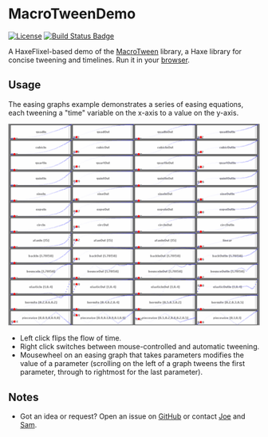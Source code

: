# MacroTweenDemo

[![License](https://img.shields.io/badge/License-MIT-yellow.svg)](https://github.com/JoeCreates/MacroTweenDemo/blob/master/LICENSE)
[![Build Status Badge](https://ci.appveyor.com/api/projects/status/github/Tw1ddle/MacroTweenDemo)](https://ci.appveyor.com/project/Tw1ddle/MacroTweenDemo)

A HaxeFlixel-based demo of the [MacroTween](https://github.com/JoeCreates/MacroTween) library, a Haxe library for concise tweening and timelines. Run it in your [browser](https://joecreates.github.io/MacroTweenDemo/index.html).

## Usage

The easing graphs example demonstrates a series of easing equations, each tweening a "time" variable on the x-axis to a value on the y-axis.

[![Graphs Tween Demo](https://github.com/JoeCreates/MacroTweenDemo/blob/master/screenshots/graphs_demo_animation.gif?raw=true "MacroTween Graphs Demo Screenshot")](https://joecreates.github.io/MacroTweenDemo/index.html)

 * Left click flips the flow of time.
 * Right click switches between mouse-controlled and automatic tweening.
 * Mousewheel on an easing graph that takes parameters modifies the value of a parameter (scrolling on the left of a graph tweens the first parameter, through to rightmost for the last parameter).
 
## Notes
 * Got an idea or request? Open an issue on [GitHub](https://github.com/JoeCreates/MacroTweenDemo) or contact [Joe](https://twitter.com/JoeCreates) and [Sam](https://twitter.com/Sam_Twidale).